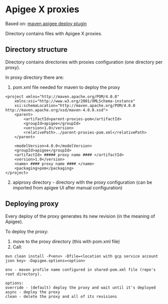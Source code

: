 # Apigee X proxies
Based on: [maven apigee deploy plugin](https://github.com/apigee/apigee-deploy-maven-plugin/blob/hybrid/README.md)

Directory contains files with Apigee X proxies.

## Directory structure
Directory contains directories with proxies configuration (one directory per proxy).

In proxy directory there are:
1. pom.xml file needed for maven to deploy the proxy
```
<project xmlns="http://maven.apache.org/POM/4.0.0"
	xmlns:xsi="http://www.w3.org/2001/XMLSchema-instance"
	xsi:schemaLocation="http://maven.apache.org/POM/4.0.0 http://maven.apache.org/xsd/maven-4.0.0.xsd">
	<parent>
		<artifactId>parent-proxies-pom</artifactId>
		<groupId>apigee</groupId>
		<version>1.0</version>
		<relativePath>../parent-proxies-pom.xml</relativePath>
	</parent>

	<modelVersion>4.0.0</modelVersion>
	<groupId>apigee</groupId>
	<artifactId> ##### proxy name #### </artifactId>
	<version>1.0</version>
	<name> #### proxy name #### </name>
	<packaging>pom</packaging>
</project>
```

2. apiproxy directory - directory with the proxy configuration (can be imported from apigee UI after manual configuration)


## Deploying proxy
Every deploy of the proxy generates its new revision (in the meaning of Apigee).

To deploy the proxy:
1. move to the proxy directory (this with pom.xml file)
2. Call:
```
mvn clean install -P<env> -Dfile=<location with gcp service account json key> -Dapigee.options=<option>

env - maven profile name configured in shared-pom.xml file (repo's root directory).

options:
override - (default) deploy the proxy and wait until it's deployed
async - deploy the proxy
clean - delete the proxy and all of its revisions
```


